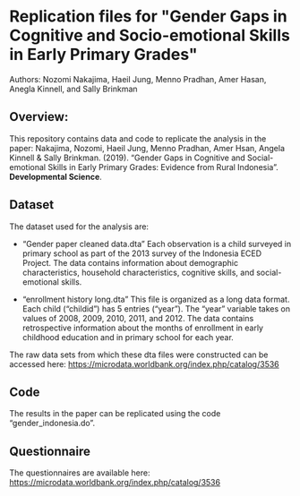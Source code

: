 # Replication files for "Gender Gaps in Cognitive and Socio-emotional Skills in Early Primary Grades"

Authors: Nozomi Nakajima, Haeil Jung, Menno Pradhan, Amer Hasan, Anegla Kinnell, and Sally Brinkman

## Overview:
This repository contains data and code to replicate the analysis in the paper: Nakajima, Nozomi, Haeil Jung, Menno Pradhan, Amer Hsan, Angela Kinnell & Sally Brinkman. (2019). “Gender Gaps in Cognitive and Social-emotional Skills in Early Primary Grades: Evidence from Rural Indonesia”. **Developmental Science**.

## Dataset
The dataset used for the analysis are:

+ “Gender paper cleaned data.dta”
Each observation is a child surveyed in primary school as part of the 2013 survey of the Indonesia ECED Project. The data contains information about demographic characteristics, household characteristics, cognitive skills, and social-emotional skills. 

+ “enrollment history long.dta”
This file is organized as a long data format. Each child (“childid”) has 5 entries (“year”). The “year” variable takes on values of 2008, 2009, 2010, 2011, and 2012. The data contains retrospective information about the months of enrollment in early childhood education and in primary school for each year.

The raw data sets from which these dta files were constructed can be accessed here: https://microdata.worldbank.org/index.php/catalog/3536

## Code
The results in the paper can be replicated using the code “gender_indonesia.do”. 


## Questionnaire
The questionnaires are available here: https://microdata.worldbank.org/index.php/catalog/3536



